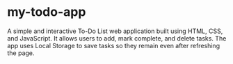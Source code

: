 # my-todo-app
A simple and interactive To-Do List web application built using HTML, CSS, and JavaScript. It allows users to add, mark complete, and delete tasks. The app uses Local Storage to save tasks so they remain even after refreshing the page.
